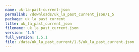 ```yaml
---
name: uk-la-past-current-json
permalink: /downloads/uk_la_past_current_json/1_5
package: uk_la_past_current
title: uk_la_past_current_json
filename: uk_la_past_current.json
version: '1.5'
full_version: 1.5.1
file: /data/uk_la_past_current/1.5/uk_la_past_current.json
---
```

